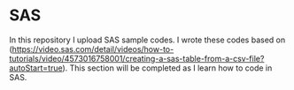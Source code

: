# SAS

In this repository I upload SAS sample codes. I wrote these codes based on 
(https://video.sas.com/detail/videos/how-to-tutorials/video/4573016758001/creating-a-sas-table-from-a-csv-file?autoStart=true). 
This section will be completed as I learn how to code in SAS.
